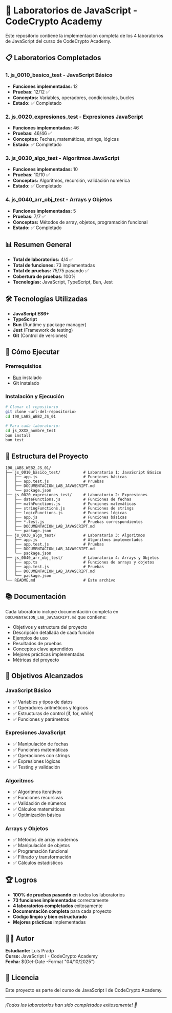 # 🚀 Laboratorios de JavaScript - CodeCrypto Academy

Este repositorio contiene la implementación completa de los 4 laboratorios de JavaScript del curso de CodeCrypto Academy.

## 📋 Laboratorios Completados

### 1. **js_0010_basico_test** - JavaScript Básico
- **Funciones implementadas:** 12
- **Pruebas:** 12/12 ✅
- **Conceptos:** Variables, operadores, condicionales, bucles
- **Estado:** ✅ Completado

### 2. **js_0020_expresiones_test** - Expresiones JavaScript
- **Funciones implementadas:** 46
- **Pruebas:** 46/46 ✅
- **Conceptos:** Fechas, matemáticas, strings, lógicas
- **Estado:** ✅ Completado

### 3. **js_0030_algo_test** - Algoritmos JavaScript
- **Funciones implementadas:** 10
- **Pruebas:** 10/10 ✅
- **Conceptos:** Algoritmos, recursión, validación numérica
- **Estado:** ✅ Completado

### 4. **js_0040_arr_obj_test** - Arrays y Objetos
- **Funciones implementadas:** 5
- **Pruebas:** 7/7 ✅
- **Conceptos:** Métodos de array, objetos, programación funcional
- **Estado:** ✅ Completado

## 📊 Resumen General

- **Total de laboratorios:** 4/4 ✅
- **Total de funciones:** 73 implementadas
- **Total de pruebas:** 75/75 pasando ✅
- **Cobertura de pruebas:** 100%
- **Tecnologías:** JavaScript, TypeScript, Bun, Jest

## 🛠️ Tecnologías Utilizadas

- **JavaScript ES6+**
- **TypeScript**
- **Bun** (Runtime y package manager)
- **Jest** (Framework de testing)
- **Git** (Control de versiones)

## 🚀 Cómo Ejecutar

### Prerrequisitos
- [Bun](https://bun.sh/) instalado
- Git instalado

### Instalación y Ejecución

```bash
# Clonar el repositorio
git clone <url-del-repositorio>
cd 190_LABS_WEB2_JS_01

# Para cada laboratorio:
cd js_XXXX_nombre_test
bun install
bun test
```

## 📁 Estructura del Proyecto

```
190_LABS_WEB2_JS_01/
├── js_0010_basico_test/          # Laboratorio 1: JavaScript Básico
│   ├── app.js                    # Funciones básicas
│   ├── app.test.js               # Pruebas
│   ├── DOCUMENTACION_LAB_JAVASCRIPT.md
│   └── package.json
├── js_0020_expresiones_test/     # Laboratorio 2: Expresiones
│   ├── dateFunctions.js          # Funciones de fechas
│   ├── mathFunctions.js          # Funciones matemáticas
│   ├── stringFunctions.js        # Funciones de strings
│   ├── logicFunctions.js         # Funciones lógicas
│   ├── app.js                    # Funciones básicas
│   ├── *.test.js                 # Pruebas correspondientes
│   ├── DOCUMENTACION_LAB_JAVASCRIPT.md
│   └── package.json
├── js_0030_algo_test/            # Laboratorio 3: Algoritmos
│   ├── app.js                    # Algoritmos implementados
│   ├── app.test.js               # Pruebas
│   ├── DOCUMENTACION_LAB_JAVASCRIPT.md
│   └── package.json
├── js_0040_arr_obj_test/         # Laboratorio 4: Arrays y Objetos
│   ├── app.ts                    # Funciones de arrays y objetos
│   ├── app.test.js               # Pruebas
│   ├── DOCUMENTACION_LAB_JAVASCRIPT.md
│   └── package.json
└── README.md                     # Este archivo
```

## 📚 Documentación

Cada laboratorio incluye documentación completa en `DOCUMENTACION_LAB_JAVASCRIPT.md` que contiene:

- Objetivos y estructura del proyecto
- Descripción detallada de cada función
- Ejemplos de uso
- Resultados de pruebas
- Conceptos clave aprendidos
- Mejores prácticas implementadas
- Métricas del proyecto

## 🎯 Objetivos Alcanzados

### JavaScript Básico
- ✅ Variables y tipos de datos
- ✅ Operadores aritméticos y lógicos
- ✅ Estructuras de control (if, for, while)
- ✅ Funciones y parámetros

### Expresiones JavaScript
- ✅ Manipulación de fechas
- ✅ Funciones matemáticas
- ✅ Operaciones con strings
- ✅ Expresiones lógicas
- ✅ Testing y validación

### Algoritmos
- ✅ Algoritmos iterativos
- ✅ Funciones recursivas
- ✅ Validación de números
- ✅ Cálculos matemáticos
- ✅ Optimización básica

### Arrays y Objetos
- ✅ Métodos de array modernos
- ✅ Manipulación de objetos
- ✅ Programación funcional
- ✅ Filtrado y transformación
- ✅ Cálculos estadísticos

## 🏆 Logros

- **100% de pruebas pasando** en todos los laboratorios
- **73 funciones implementadas** correctamente
- **4 laboratorios completados** exitosamente
- **Documentación completa** para cada proyecto
- **Código limpio y bien estructurado**
- **Mejores prácticas** implementadas

## 👨‍💻 Autor

**Estudiante:** Luis Pradp  
**Curso:** JavaScript I - CodeCrypto Academy  
**Fecha:** $(Get-Date -Format "04/10/2025")

## 📄 Licencia

Este proyecto es parte del curso de JavaScript I de CodeCrypto Academy.

---

*¡Todos los laboratorios han sido completados exitosamente! 🎉*
